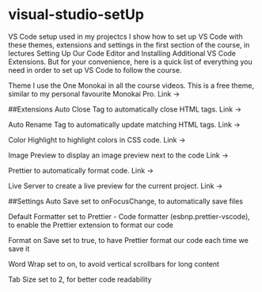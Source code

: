 # visual-studio-setUp
VS Code setup used in my projectcs
I show how to set up VS Code with these themes, extensions and settings in the first section of the course, in lectures Setting Up Our Code Editor and Installing Additional VS Code Extensions. But for your convenience, here is a quick list of everything you need in order to set up VS Code to follow the course.

Theme
I use the One Monokai in all the course videos. This is a free theme, similar to my personal favourite Monokai Pro. Link →

##Extensions
Auto Close Tag to automatically close HTML tags. Link →

Auto Rename Tag to automatically update matching HTML tags. Link →

Color Highlight to highlight colors in CSS code. Link →

Image Preview to display an image preview next to the code Link →

Prettier to automatically format code. Link →

Live Server to create a live preview for the current project. Link →

##Settings
Auto Save set to onFocusChange, to automatically save files

Default Formatter set to Prettier - Code formatter (esbnp.prettier-vscode), to enable the Prettier extension to format our code

Format on Save set to true, to have Prettier format our code each time we save it

Word Wrap set to on, to avoid vertical scrollbars for long content

Tab Size set to 2, for better code readability
